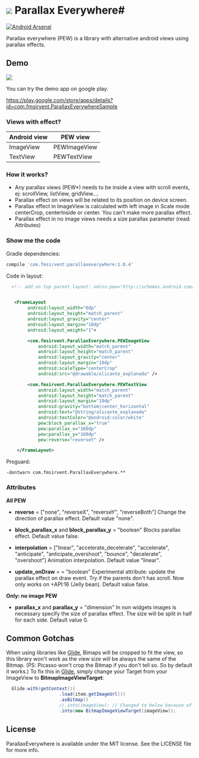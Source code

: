 
# ![](https://raw.githubusercontent.com/Narfss/ParallaxEverywhere/master/sample/src/main/res/drawable-mdpi/ic_launcher.png) Parallax Everywhere#

[![Android Arsenal](https://img.shields.io/badge/Android%20Arsenal-ParallaxEverywhere-brightgreen.svg?style=flat)](https://android-arsenal.com/details/1/1213)


Parallax everywhere (PEW) is a library with alternative android views using parallax effects.

## Demo ##
![](https://raw.githubusercontent.com/Narfss/ParallaxEverywhere/master/parallax-everywhere-animation-optimize.gif)

You can try the demo app on google play.

https://play.google.com/store/apps/details?id=com.fmsirvent.ParallaxEverywhereSample

### Views with effect? ###

Android view | PEW view
--- | ---
ImageView | PEWImageView
TextView | PEWTextView

### How it works? ###

* Any parallax views (PEW*) needs to be inside a view with scroll events, ej: scrollView, listView, gridView....
* Parallax effect on views will be related to its position on device screen.
* Parallax effect in ImageView is calculated with left image in Scale mode centerCrop, centerInside or center. You can't make more parallax effect.
* Parallax effect in no image views needs a size parallax parameter (read:  Attributes)

### Show me the code ###

Gradle dependencies:

```groovy
compile 'com.fmsirvent:parallaxeverywhere:1.0.4'
```

Code in layout:

```xml
  <!-- add on top parent layout: xmlns:pew="http://schemas.android.com/apk/res-auto" -->


   <FrameLayout
        android:layout_width="0dp"
        android:layout_height="match_parent"
        android:layout_gravity="center"
        android:layout_margin="10dp"
        android:layout_weight="1">

        <com.fmsirvent.ParallaxEverywhere.PEWImageView
            android:layout_width="match_parent"
            android:layout_height="match_parent"
            android:layout_gravity="center"
            android:layout_margin="10dp"
            android:scaleType="centerCrop"
            android:src="@drawable/alicante_explanada" />

        <com.fmsirvent.ParallaxEverywhere.PEWTextView
            android:layout_width="match_parent"
            android:layout_height="match_parent"
            android:layout_margin="10dp"
            android:gravity="bottom|center_horizontal"
            android:text="@string/alicante_explanada"
            android:textColor="@android:color/white"
            pew:block_parallax_x="true"
            pew:parallax_x="160dp"
            pew:parallax_y="160dp"
            pew:reverse="reverseY" />

    </FrameLayout>

```

Proguard:

```
-dontwarn com.fmsirvent.ParallaxEverywhere.**
```

### Attributes ###

**All PEW**

* **reverse**  = ["none", "reverseX", "reverseY", "reverseBoth"]
  Change the direction of parallax effect. Default value "none".

* **block_parallax_x** and **block_parallax_y**  = "boolean"
  Blocks parallax effect. Default value false.

* **interpolation** = ["linear", "accelerate_decelerate", "accelerate", "anticipate", "anticipate_overshoot", "bounce", "decelerate", "overshoot"]
  Animation interpolation. Default value "linear".

* **update_onDraw**  = = "boolean"
  Experimental attribute: update the parallax effect on draw event. Try if the parents don't has scroll. Now only works on +API:16 (Jelly bean). Default value false.

**Only: no image PEW**

* **parallax_x** and **parallax_y** = "dimension"
In non widgets images is necessary specify the size of parallax effect. The size will be split in half for each side. Default value 0.

## Common Gotchas

When using libraries like [Glide](https://github.com/bumptech/glide), Bimaps will be cropped to fit the view, so this library won't work as the view size will be always the same of the Bitmap. (PS: Picasso won't crop the Bitmap if you don't tell so. So by default it works.)
To fix this in [Glide](https://github.com/bumptech/glide), simply change your Target from your ImageView to **BitmapImageViewTarget**:

```java
  Glide.with(getContext())
                    .load(item.getImageUrl())
                    .asBitmap()
                    //.into(imageView); // Changed to below because of auto-cropping
                    .into(new BitmapImageViewTarget(imageView));
```

## License

ParallaxEverywhere is available under the MIT license. See the LICENSE file for more info.
